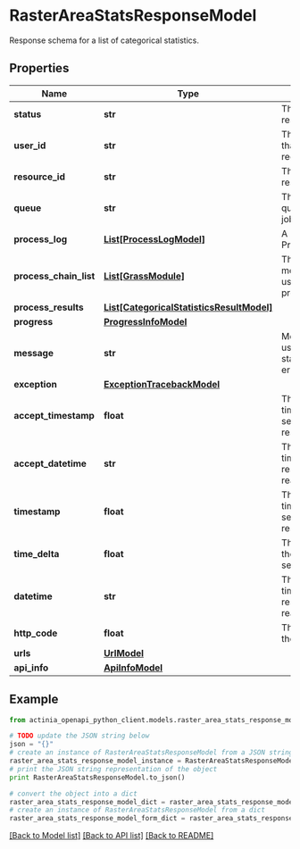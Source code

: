 # RasterAreaStatsResponseModel

Response schema for a list of categorical statistics.

## Properties
Name | Type | Description | Notes
------------ | ------------- | ------------- | -------------
**status** | **str** | The status of the response | 
**user_id** | **str** | The id of the user that issued a request | 
**resource_id** | **str** | The unique resource id | 
**queue** | **str** | The name of the queue in which the job is queued | [optional] 
**process_log** | [**List[ProcessLogModel]**](ProcessLogModel.md) | A list of ProcessLogModels | [optional] 
**process_chain_list** | [**List[GrassModule]**](GrassModule.md) | The list of GRASS modules that were used in the processing | [optional] 
**process_results** | [**List[CategoricalStatisticsResultModel]**](CategoricalStatisticsResultModel.md) |  | [optional] 
**progress** | [**ProgressInfoModel**](ProgressInfoModel.md) |  | [optional] 
**message** | **str** | Message for the user, maybe status, finished or error message | 
**exception** | [**ExceptionTracebackModel**](ExceptionTracebackModel.md) |  | [optional] 
**accept_timestamp** | **float** | The acceptance timestamp in seconds of the response | 
**accept_datetime** | **str** | The acceptance timestamp of the response in human readable format | 
**timestamp** | **float** | The current timestamp in seconds of the response | 
**time_delta** | **float** | The time delta of the processing in seconds | [optional] 
**datetime** | **str** | The current timestamp of the response in human readable format | 
**http_code** | **float** | The HTTP code of the response | [optional] 
**urls** | [**UrlModel**](UrlModel.md) |  | [optional] 
**api_info** | [**ApiInfoModel**](ApiInfoModel.md) |  | [optional] 

## Example

```python
from actinia_openapi_python_client.models.raster_area_stats_response_model import RasterAreaStatsResponseModel

# TODO update the JSON string below
json = "{}"
# create an instance of RasterAreaStatsResponseModel from a JSON string
raster_area_stats_response_model_instance = RasterAreaStatsResponseModel.from_json(json)
# print the JSON string representation of the object
print RasterAreaStatsResponseModel.to_json()

# convert the object into a dict
raster_area_stats_response_model_dict = raster_area_stats_response_model_instance.to_dict()
# create an instance of RasterAreaStatsResponseModel from a dict
raster_area_stats_response_model_form_dict = raster_area_stats_response_model.from_dict(raster_area_stats_response_model_dict)
```
[[Back to Model list]](../README.md#documentation-for-models) [[Back to API list]](../README.md#documentation-for-api-endpoints) [[Back to README]](../README.md)



